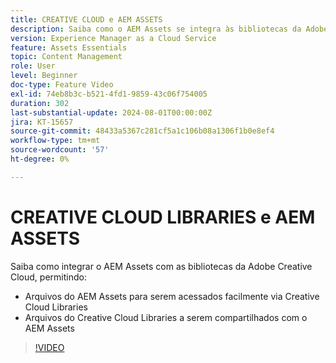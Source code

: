 ```yaml
---
title: CREATIVE CLOUD e AEM ASSETS
description: Saiba como o AEM Assets se integra às bibliotecas da Adobe Creative Cloud.
version: Experience Manager as a Cloud Service
feature: Assets Essentials
topic: Content Management
role: User
level: Beginner
doc-type: Feature Video
exl-id: 74eb8b3c-b521-4fd1-9859-43c06f754005
duration: 302
last-substantial-update: 2024-08-01T00:00:00Z
jira: KT-15657
source-git-commit: 48433a5367c281cf5a1c106b08a1306f1b0e8ef4
workflow-type: tm+mt
source-wordcount: '57'
ht-degree: 0%

---
```



# CREATIVE CLOUD LIBRARIES e AEM ASSETS

Saiba como integrar o AEM Assets com as bibliotecas da Adobe Creative Cloud, permitindo:

+ Arquivos do AEM Assets para serem acessados facilmente via Creative Cloud Libraries
+ Arquivos do Creative Cloud Libraries a serem compartilhados com o AEM Assets

>[!VIDEO](https://video.tv.adobe.com/v/3432401?quality=12&learn=on)
